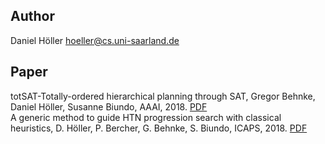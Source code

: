 ## Author
Daniel Höller <hoeller@cs.uni-saarland.de>

## Paper
totSAT-Totally-ordered hierarchical planning through SAT, Gregor Behnke, Daniel Höller, Susanne Biundo, AAAI, 2018. [PDF](https://www.aaai.org/ocs/index.php/AAAI/AAAI18/paper/view/16820/16181)  
A generic method to guide HTN progression search with classical heuristics, D. Höller, P. Bercher, G. Behnke, S. Biundo, ICAPS, 2018. [PDF](https://aaai.org/ocs/index.php/ICAPS/ICAPS18/paper/view/17764/16969)
